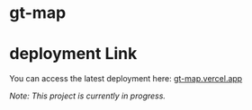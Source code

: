 # gt-map

# deployment Link

You can access the latest deployment here: [gt-map.vercel.app](https://gt-map.vercel.app)

*Note: This project is currently in progress.*
